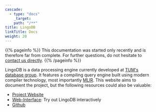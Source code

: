 ```yaml
---
cascade:
  - type: "docs"
    _target:
    path: "/**"
title: LingoDB
linkTitle: Docs
weight: 20
---
```


{{% pageinfo %}}
This documentation was started only recently and is therefore far from complete. 
For further questions, do not hesitate to [contact us directly](mailto:info@lingo-db.com).
{{% /pageinfo %}}

LingoDB is a data processing engine currently developed at [TUM's database group](https://db.in.tum.de).
It features a compiling query engine built using modern compiler technology, most importantly [MLIR](https://mlir.llvm.org).
This website aims to document the project, but the following resources could also be valuable:
* [Project Website](https://www.lingo-db.com)
* [Web-Interface](https://www.lingo-db.com/interface): Try out LingoDB interactively
* [Github](https://github.com/lingo-db/lingo-db)

